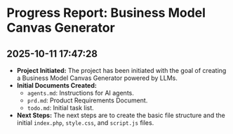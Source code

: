 # Progress Report: Business Model Canvas Generator

## 2025-10-11 17:47:28

- **Project Initiated:** The project has been initiated with the goal of creating a Business Model Canvas Generator powered by LLMs.
- **Initial Documents Created:**
  - `agents.md`: Instructions for AI agents.
  - `prd.md`: Product Requirements Document.
  - `todo.md`: Initial task list.
- **Next Steps:** The next steps are to create the basic file structure and the initial `index.php`, `style.css`, and `script.js` files.
